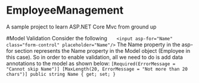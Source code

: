 # EmployeeManagement
A sample project to learn ASP.NET Core Mvc from ground up

#Model Validation
Consider the following 
`   
 <input asp-for="Name" class="form-control" placeholder="Name"/>
`
The  Name property in the asp-for section represents the Name property in the Model object (Employee in this case). 
So in order to enable validation, all we need to do is add data annotations to the model as shown below:
`
   [Required(ErrorMessage = "Cannot skip Name")]
   [MaxLength(20, ErrorMessage = "Not more than 20 chars")]
   public string Name { get; set; }
`